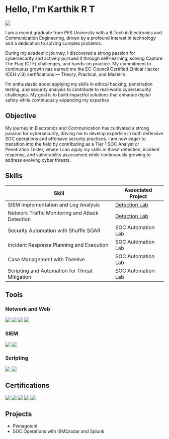 # Hello, I'm Karthik R T
<a href="https://www.linkedin.com/in/karthik-r-t/"><img src="https://img.shields.io/badge/-LinkedIn-0072b1?&style=for-the-badge&logo=linkedin&logoColor=white" /></a>

I am a recent graduate from PES University with a B.Tech in Electronics and Communication Engineering, driven by a profound interest in technology and a dedication to solving complex problems.

During my academic journey, I discovered a strong passion for cybersecurity and actively pursued it through self-learning, solving Capture The Flag (CTF) challenges, and hands-on practice. My commitment to continuous growth has earned me the EC-Council Certified Ethical Hacker (CEH v13) certifications — Theory, Practical, and Master’s.

I’m enthusiastic about applying my skills in ethical hacking, penetration testing, and security analysis to contribute to real-world cybersecurity challenges. My goal is to build impactful solutions that enhance digital safety while continuously expanding my expertise

## Objective

My journey in Electronics and Communication has cultivated a strong passion for cybersecurity, driving me to develop expertise in both defensive SOC operations and offensive security practices. I am now eager to transition into the field by contributing as a Tier 1 SOC Analyst or Penetration Tester, where I can apply my skills in threat detection, incident response, and vulnerability assessment while continuously growing to address evolving cyber threats.

## Skills

| Skill                                         | Associated Project         |
|-----------------------------------------------|----------------------------|
| SIEM Implementation and Log Analysis          | <a href="https://google.com">Detection Lab</a>|
| Network Traffic Monitoring and Attack Detection | <a href="https://google.com">Detection Lab</a>|
| Security Automation with Shuffle SOAR         | SOC Automation Lab|
| Incident Response Planning and Execution      | SOC Automation Lab|
| Case Management with TheHive                  | SOC Automation Lab|
| Scripting and Automation for Threat Mitigation | SOC Automation Lab|

## Tools

### Network and Web
<div>
    <img src="https://img.shields.io/badge/-Wireshark-1679A7?&style=for-the-badge&logo=Wireshark&logoColor=white" />
    <img src="https://img.shields.io/badge/-BurpSuite-EF3B2D?&style=for-the-badge&logo=BurpSuite&logoColor=white" />
    <img src="https://img.shields.io/badge/-Metasploit-005571?&style=for-the-badge&logo=Metasploit&logoColor=white" />
    <img src="https://img.shields.io/badge/-Snort-000000?&style=for-the-badge&logo=Snort&logoColor=white" />
</div>


### SIEM
<div>
    <img src="https://img.shields.io/badge/-IBM_Qradar-0078D4?&style=for-the-badge&logo=ibm&logoColor=white" />
    <img src="https://img.shields.io/badge/-Splunk-000000?&style=for-the-badge&logo=Splunk&logoColor=white" />
<!--     <img src="https://img.shields.io/badge/-Elastic-005571?&style=for-the-badge&logo=Elastic&logoColor=white" /> -->
</div>

### Scripting
<div>
    <img src="https://img.shields.io/badge/-Python-1679A7?&style=for-the-badge&logo=Python&logoColor=white" />
    <img src="https://img.shields.io/badge/-Bash-000000?&style=for-the-badge&logo=shell&logoColor=white" />
</div>

## Certifications
<div>
<img src="https://img.shields.io/badge/-CEHv13%2B-FF0000?&style=for-the-badge&logo=EC-Council&logoColor=white" />
<img src="https://img.shields.io/badge/-Network%2B-007ACC?&style=for-the-badge&logo=CompTIA&logoColor=white" />
<img src="https://img.shields.io/badge/-A%2B-4D4D4D?&style=for-the-badge&logo=CompTIA&logoColor=white" />
<img src="https://img.shields.io/badge/-CDSA-006400?&style=for-the-badge&logoColor=white" />
<img src="https://img.shields.io/badge/-CCD-000080?&style=for-the-badge&logoColor=white" />
</div>

## Projects
- Pwnagotchi
- SOC Operations with IBMQradar and Splunk

